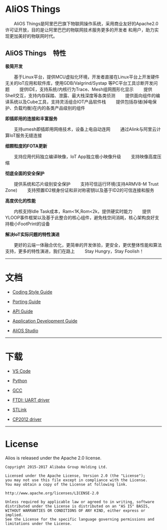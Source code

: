 # AliOS Things
　　AliOS Things是阿里巴巴旗下物联网操作系统，采用商业友好的Apache2.0许可证开放，目的是让阿里巴巴的物联网技术服务更多的开发者
和用户，助力实现更加美好的物联网时代。

## AliOS Things　特性

**极简开发**

　　基于Linux平台，提供MCU虚拟化环境，开发者直接在Linux平台上开发硬件无关的IoT应用和软件库，使用GDB/Valgrind/Systap 等PC平台工具诊断开发问题
　　提供IDE，支持系统/内核行为Trace、Mesh组网图形化显示
　　提供Shell交互，支持内存踩踏、泄露、最大栈深度等各类侦测
　　提供面向组件的编译系统以及Cube工具，支持灵活组合IOT产品软件栈
　　提供包括存储(掉电保护、负载均衡)在内的各类产品级别的组件

**即插即用的连接和丰富服务**

　　支持umesh即插即用网络技术，设备上电自动连网
　　通过Alink与阿里云计算IoT服务无缝连接

**细颗粒度的FOTA更新**

　　支持应用代码独立编译映像，IoT App独立极小映像升级
　　支持映像高度压缩

**彻底全面的安全保护**

　　提供系统和芯片级别安全保护
　　支持可信运行环境(支持ARMV8-M Trust Zone)
　　支持预置ID2根身份证和非对称密钥以及基于ID2的可信连接和服务

**高度优化的性能**

　　内核支持Idle Task成本，Ram<1K,Rom<2k，提供硬实时能力
　　提供YLOOP事件框架以及基于此整合的核心组件，避免栈空间消耗，核心架构良好支持极小FootPrint的设备

**解决IoT实际问题的特性演进**

　　更好的云端一体融合优化，更简单的开发体验，更安全，更优整体性能和算法支持，更多的特性演进，我们在路上
　　Stay Hungry，Stay Foolish！

-----

# 文档

  * [Coding Style Guide](https://github.com/alibaba/AliOS-Things/wiki/AliOS-Things-Coding-Style-Guide)

  * [Porting Guide](https://github.com/alibaba/AliOS-Things/wiki/AliOS-Things-Porting-Guide)

  * [API Guide](https://github.com/alibaba/AliOS-Things/wiki/AliOS-Things-API-Guide)

  * [Application Development Guide](https://github.com/alibaba/AliOS-Things/wiki/AliOS-Things-APP-DEV-Guide)

  * [AliOS Studio](https://github.com/alibaba/AliOS-Things/wiki/AliOS-Things-Studio)

------

# 下载

  * [VS Code](https://code.visualstudio.com)

  * [Python](https://www.python.org/downloads/)

  * [GCC](https://launchpad.net/gcc-arm-embedded/+download)

  * [FTDI: UART driver](http://www.ftdichip.com/Drivers/D2XX.htm)

  * [STLink](http://www.st.com/content/st_com/en/products/development-tools/hardware-development-tools/development-tool-hardware-for-mcus/debug-hardware-for-mcus/debug-hardware-for-stm32-mcus/st-link-v2.html)

  * [CP2012 driver](https://www.silabs.com/products/development-tools/software/usb-to-uart-bridge-vcp-drivers)

------

# License

  Alios is released under the Apache 2.0 license.

    Copyright 2015-2017 Alibaba Group Holding Ltd.

    Licensed under the Apache License, Version 2.0 (the "License");
    you may not use this file except in compliance with the License.
    You may obtain a copy of the License at following link.

    http://www.apache.org/licenses/LICENSE-2.0

    Unless required by applicable law or agreed to in writing, software
    distributed under the License is distributed on an "AS IS" BASIS,
    WITHOUT WARRANTIES OR CONDITIONS OF ANY KIND, either express or implied.
    See the License for the specific language governing permissions and
    limitations under the License.
